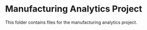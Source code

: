 # Manufacturing Analytics Project
This folder contains files for the manufacturing analytics project.
